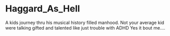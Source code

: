 # Haggard_As_Hell
A kids journey thru his musical history filled manhood. Not your average kid were talking gifted and talented like just trouble with ADHD
Yes it bout me....
